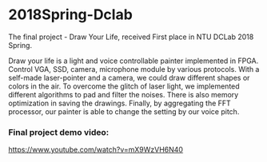 # 2018Spring-Dclab

The final project - Draw Your Life, received First place in NTU DCLab 2018 Spring. 

Draw your life is a light and voice controllable painter implemented in FPGA. Control VGA, SSD, camera, microphone module by various protocols. With a self-made laser-pointer and a camera, we could draw different shapes or colors in the air. To overcome the glitch of laser light, we implemented different algorithms to pad and filter the noises. There is also memory optimization in saving the drawings. Finally, by aggregating the FFT processor, our painter is able to change the setting by our voice pitch.

### Final project demo video:
https://www.youtube.com/watch?v=mX9WzVH6N40
